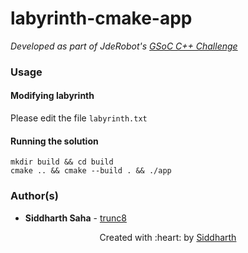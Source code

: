 # labyrinth-cmake-app
*Developed as part of JdeRobot's [GSoC C++ Challenge](gsoc2021-c++-test.pdf)*

### Usage

#### Modifying labyrinth

Please edit the file `labyrinth.txt`

#### Running the solution
```
mkdir build && cd build
cmake .. && cmake --build . && ./app
```

### Author(s)

* **Siddharth Saha** - [trunc8](https://github.com/trunc8)

<p align='center'>Created with :heart: by <a href="https://www.linkedin.com/in/sahasiddharth611/">Siddharth</a></p>
